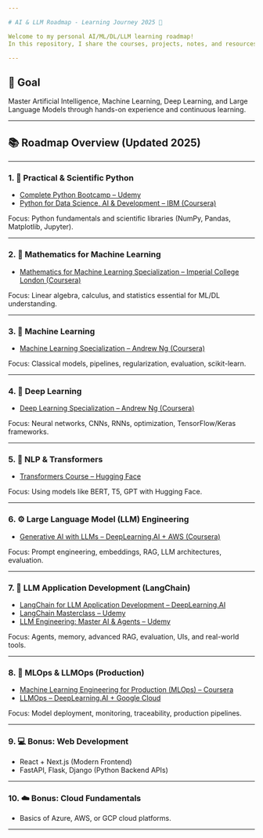 ```yaml
---

# AI & LLM Roadmap - Learning Journey 2025 🚀

Welcome to my personal AI/ML/DL/LLM learning roadmap!
In this repository, I share the courses, projects, notes, and resources I’m following to become a proficient AI engineer.

---
```


## 🎯 Goal

Master Artificial Intelligence, Machine Learning, Deep Learning, and Large Language Models through hands-on experience and continuous learning.

---

## 📚 Roadmap Overview (Updated 2025)

---

### 1. 🐍 Practical & Scientific Python

* [Complete Python Bootcamp – Udemy](https://www.udemy.com/course/complete-python-bootcamp/)
* [Python for Data Science, AI & Development – IBM (Coursera)](https://www.coursera.org/learn/python-for-applied-data-science-ai)

Focus: Python fundamentals and scientific libraries (NumPy, Pandas, Matplotlib, Jupyter).

---

### 2. 📐 Mathematics for Machine Learning

* [Mathematics for Machine Learning Specialization – Imperial College London (Coursera)](https://www.coursera.org/specializations/mathematics-machine-learning)

Focus: Linear algebra, calculus, and statistics essential for ML/DL understanding.

---

### 3. 🤖 Machine Learning

* [Machine Learning Specialization – Andrew Ng (Coursera)](https://www.coursera.org/specializations/machine-learning-introduction)

Focus: Classical models, pipelines, regularization, evaluation, scikit-learn.

---

### 4. 🧠 Deep Learning

* [Deep Learning Specialization – Andrew Ng (Coursera)](https://www.coursera.org/specializations/deep-learning)

Focus: Neural networks, CNNs, RNNs, optimization, TensorFlow/Keras frameworks.

---

### 5. 🧩 NLP & Transformers

* [Transformers Course – Hugging Face](https://huggingface.co/learn/llm-course/chapter1/1)

Focus: Using models like BERT, T5, GPT with Hugging Face.

---

### 6. ⚙️ Large Language Model (LLM) Engineering

* [Generative AI with LLMs – DeepLearning.AI + AWS (Coursera)](https://www.coursera.org/learn/generative-ai-with-llms)

Focus: Prompt engineering, embeddings, RAG, LLM architectures, evaluation.

---

### 7. 🧱 LLM Application Development (LangChain)

* [LangChain for LLM Application Development – DeepLearning.AI](https://www.deeplearning.ai/short-courses/langchain-for-llm-application-development/)
* [LangChain Masterclass – Udemy](https://www.udemy.com/course/langchain/)
* [LLM Engineering: Master AI & Agents – Udemy](https://www.udemy.com/course/llm-engineering-master-ai-and-large-language-models)

Focus: Agents, memory, advanced RAG, evaluation, UIs, and real-world tools.

---

### 8. 🧪 MLOps & LLMOps (Production)

* [Machine Learning Engineering for Production (MLOps) – Coursera](https://www.coursera.org/specializations/machine-learning-engineering-for-production-mlops)
* [LLMOps – DeepLearning.AI + Google Cloud](https://www.deeplearning.ai/short-courses/llmops/)

Focus: Model deployment, monitoring, traceability, production pipelines.

---

### 9. 💻 Bonus: Web Development

* React + Next.js (Modern Frontend)
* FastAPI, Flask, Django (Python Backend APIs)

---

### 10. ☁️ Bonus: Cloud Fundamentals

* Basics of Azure, AWS, or GCP cloud platforms.

---
